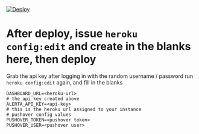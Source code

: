 [![Deploy](https://www.herokucdn.com/deploy/button.png)](https://heroku.com/deploy)


# After deploy, issue `heroku config:edit` and create in the blanks here, then deploy
Grab the api key after logging in with the random username / password
run `heroku config:edit` again, and fill in the blanks

```
DASHBOARD_URL=<heroku-url>
# the api key created above
ALERTA_API_KEY=<api-key>
# this is the heroku url assigned to your instance
# pushover config values
PUSHOVER_TOKEN=<pushover token>
PUSHOVER_USER=<pushover user>
```
